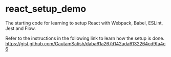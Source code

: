 # react_setup_demo
The starting code for learning to setup React with Webpack, Babel, ESLint, Jest and Flow.

Refer to the instructions in the following link to learn how the setup is done.
https://gist.github.com/GautamSatish/daba61a267d142ada6132264cd9fa4c6
